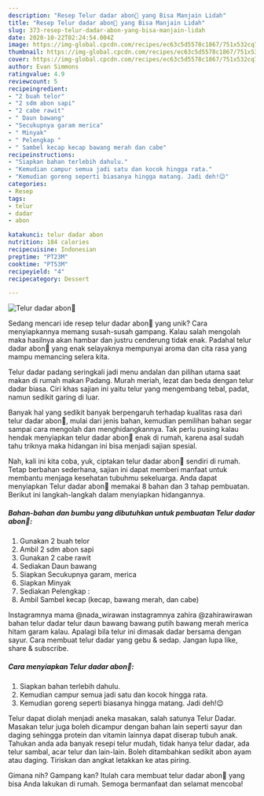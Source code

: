 ```yaml
---
description: "Resep Telur dadar abon🍘 yang Bisa Manjain Lidah"
title: "Resep Telur dadar abon🍘 yang Bisa Manjain Lidah"
slug: 373-resep-telur-dadar-abon-yang-bisa-manjain-lidah
date: 2020-10-22T02:24:54.004Z
image: https://img-global.cpcdn.com/recipes/ec63c5d5578c1867/751x532cq70/telur-dadar-abon🍘-foto-resep-utama.jpg
thumbnail: https://img-global.cpcdn.com/recipes/ec63c5d5578c1867/751x532cq70/telur-dadar-abon🍘-foto-resep-utama.jpg
cover: https://img-global.cpcdn.com/recipes/ec63c5d5578c1867/751x532cq70/telur-dadar-abon🍘-foto-resep-utama.jpg
author: Evan Simmons
ratingvalue: 4.9
reviewcount: 5
recipeingredient:
- "2 buah telor"
- "2 sdm abon sapi"
- "2 cabe rawit"
- " Daun bawang"
- "Secukupnya garam merica"
- " Minyak"
- " Pelengkap "
- " Sambel kecap kecap bawang merah dan cabe"
recipeinstructions:
- "Siapkan bahan terlebih dahulu."
- "Kemudian campur semua jadi satu dan kocok hingga rata."
- "Kemudian goreng seperti biasanya hingga matang. Jadi deh!😉"
categories:
- Resep
tags:
- telur
- dadar
- abon

katakunci: telur dadar abon 
nutrition: 184 calories
recipecuisine: Indonesian
preptime: "PT23M"
cooktime: "PT53M"
recipeyield: "4"
recipecategory: Dessert

---
```



![Telur dadar abon🍘](https://img-global.cpcdn.com/recipes/ec63c5d5578c1867/751x532cq70/telur-dadar-abon🍘-foto-resep-utama.jpg)

Sedang mencari ide resep telur dadar abon🍘 yang unik? Cara menyiapkannya memang susah-susah gampang. Kalau salah mengolah maka hasilnya akan hambar dan justru cenderung tidak enak. Padahal telur dadar abon🍘 yang enak selayaknya mempunyai aroma dan cita rasa yang mampu memancing selera kita.

Telur dadar padang seringkali jadi menu andalan dan pilihan utama saat makan di rumah makan Padang. Murah meriah, lezat dan beda dengan telur dadar biasa. Ciri khas sajian ini yaitu telur yang mengembang tebal, padat, namun sedikit garing di luar.

Banyak hal yang sedikit banyak berpengaruh terhadap kualitas rasa dari telur dadar abon🍘, mulai dari jenis bahan, kemudian pemilihan bahan segar sampai cara mengolah dan menghidangkannya. Tak perlu pusing kalau hendak menyiapkan telur dadar abon🍘 enak di rumah, karena asal sudah tahu triknya maka hidangan ini bisa menjadi sajian spesial.


Nah, kali ini kita coba, yuk, ciptakan telur dadar abon🍘 sendiri di rumah. Tetap berbahan sederhana, sajian ini dapat memberi manfaat untuk membantu menjaga kesehatan tubuhmu sekeluarga. Anda dapat menyiapkan Telur dadar abon🍘 memakai 8 bahan dan 3 tahap pembuatan. Berikut ini langkah-langkah dalam menyiapkan hidangannya.

<!--inarticleads1-->

##### Bahan-bahan dan bumbu yang dibutuhkan untuk pembuatan Telur dadar abon🍘:

1. Gunakan 2 buah telor
1. Ambil 2 sdm abon sapi
1. Gunakan 2 cabe rawit
1. Sediakan  Daun bawang
1. Siapkan Secukupnya garam, merica
1. Siapkan  Minyak
1. Sediakan  Pelengkap :
1. Ambil  Sambel kecap (kecap, bawang merah, dan cabe)


Instagramnya mama @nada_wirawan instagramnya zahira @zahirawirawan bahan telur dadar telur daun bawang bawang putih bawang merah merica hitam garam kalau. Apalagi bila telur ini dimasak dadar bersama dengan sayur. Cara membuat telur dadar yang gebu &amp; sedap. Jangan lupa like, share &amp; subscribe. 

<!--inarticleads2-->

##### Cara menyiapkan Telur dadar abon🍘:

1. Siapkan bahan terlebih dahulu.
1. Kemudian campur semua jadi satu dan kocok hingga rata.
1. Kemudian goreng seperti biasanya hingga matang. Jadi deh!😉


Telur dapat diolah menjadi aneka masakan, salah satunya Telur Dadar. Masakan telur juga boleh dicampur dengan bahan lain seperti sayur dan daging sehingga protein dan vitamin lainnya dapat diserap tubuh anak. Tahukan anda ada banyak resepi telur mudah, tidak hanya telur dadar, ada telur sambal, acar telur dan lain-lain. Boleh ditambahkan sedikit abon ayam atau daging. Tiriskan dan angkat letakkan ke atas piring. 

Gimana nih? Gampang kan? Itulah cara membuat telur dadar abon🍘 yang bisa Anda lakukan di rumah. Semoga bermanfaat dan selamat mencoba!
